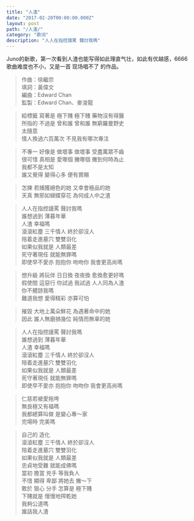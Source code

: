 ```yaml
---
title: "人渣"
date: "2017-02-20T00:00:00.000Z"
layout: post
path: "/人渣/"
category: "歌词"
description: "人人在指控謾罵 聲討我嗎"
---
```


Juno的新歌，第一次看到人渣也能写得如此理直气壮，如此有优越感，6666  
歌曲难度也不小，又是一首 现场唱不了 的作品。



>作曲：徐繼宗  
填詞：黃偉文  
編曲：Edward Chan  
監製：Edward Chan、麥浚龍  


>給標籤 寫著是 極下賤 極下賤 藥物沒有得醫  
所指的 不過是 曾和誰 曾和誰 無窮羅曼野史  
太隨意  
情人換過六百萬次 不見我有哪次專注  

>不專一 好像是 做壞事 做壞事 受盡萬眾不齒  
很可惜 真相是 愛哪個 撇哪個 撇到何時為止  
我都不是太知  
誰又覺得 變得心多 便有賞賜  

>怎揀 若捕獲絕色的她 又幸會極品的她  
天真 無邪如蝴蝶穿花 為何成人中之渣  

>人人在指控謾罵 聲討我嗎  
誰想過到 薄暮年華  
人渣 幸福嗎  
滾滾紅塵 三千情人 終於卻沒人  
陪着走進墓穴 雙雙羽化   
如果似我就是 人類最差  
死守著現任 就能無罪嗎  
即使早不愛亦 抱抱你 吻吻你 我會更高尚嗎   

>想升級 將玩伴 日日換 夜夜換 愈換愈更好嗎   
假使間 這惡行 你試過 我試過 人人同為人渣  
你不體諒我嗎   
難道我想 愛得精彩 亦算可怕   

>摧毀 大地上萬朵鮮花 為遇著命中的她  
因此 誰人無磨損幾位 純情而無辜的她   

>人人在指控謾罵 聲討我嗎   
誰想過到 薄暮年華   
人渣 幸福嗎   
滾滾紅塵 三千情人 終於卻沒人   
陪着走進墓穴 雙雙羽化  
如果似我就是 人類最差  
死守著現任 就能無罪嗎   
即使早不愛亦 抱抱你 吻吻你 我會更高尚嗎  

>仁慈若被愛拖垮  
無良極又有福嗎  
我都總算叫做 是變心專～家   
完場時 完美嗎  

>自己的 造化   
滾滾紅塵 三千情人 終於卻沒人   
陪着走進墓穴 雙雙羽化   
如果似我就是 人類最差  
忠貞地受難 就能成佛嗎   
當初 擔當 兇手 等我負人   
不惜 顯得 卑鄙 將她去 撇～下   
敢於 狠心 分手 怎算是 極下賤   
下賤就是 慢慢地搾乾她   
我夠公道嗎   
誰話我人渣   